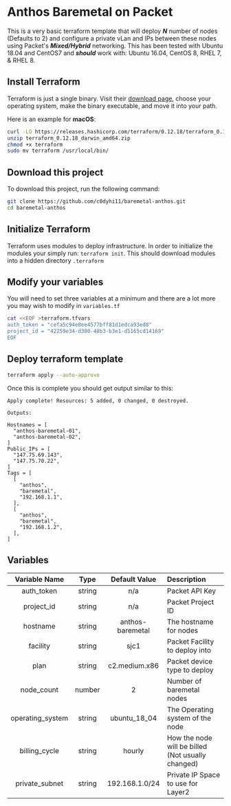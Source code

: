 # Anthos Baremetal on Packet
This is a very basic terraform template that will deploy ***N*** number of nodes (Defaults to 2) and configure a private vLan and IPs between these nodes using Packet's ***Mixed/Hybrid*** networking. This has been tested with Ubuntu 18.04 and CentOS7 and ***should*** work with: Ubuntu 16.04, CentOS 8, RHEL 7, & RHEL 8.
## Install Terraform 
Terraform is just a single binary.  Visit their [download page](https://www.terraform.io/downloads.html), choose your operating system, make the binary executable, and move it into your path. 
 
Here is an example for **macOS**: 
```bash 
curl -LO https://releases.hashicorp.com/terraform/0.12.18/terraform_0.12.18_darwin_amd64.zip 
unzip terraform_0.12.18_darwin_amd64.zip 
chmod +x terraform 
sudo mv terraform /usr/local/bin/ 
``` 
 
## Download this project
To download this project, run the following command:

```bash
git clone https://github.com/c0dyhi11/baremetal-anthos.git
cd baremetal-anthos
```

## Initialize Terraform 
Terraform uses modules to deploy infrastructure. In order to initialize the modules your simply run: `terraform init`. This should download modules into a hidden directory `.terraform` 
 
## Modify your variables 
You will need to set three variables at a minimum and there are a lot more you may wish to modify in `variables.tf`
```bash 
cat <<EOF >terraform.tfvars 
auth_token = "cefa5c94e8ee4577bff81d1edca93ed8" 
project_id = "42259e34-d300-48b3-b3e1-d5165cd14169" 
EOF 
``` 

## Deploy terraform template
```bash
terraform apply --auto-approve
```
Once this is complete you should get output similar to this:
```
Apply complete! Resources: 5 added, 0 changed, 0 destroyed.

Outputs:

Hostnames = [
  "anthos-baremetal-01",
  "anthos-baremetal-02",
]
Public_IPs = [
  "147.75.69.143",
  "147.75.70.22",
]
Tags = [
  [
    "anthos",
    "baremetal",
    "192.168.1.1",
  ],
  [
    "anthos",
    "baremetal",
    "192.168.1.2",
  ],
]
```

## Variables
| Variable Name | Type | Default Value | Description |
| :-----------: |:---: | :------------:|:------------|
| auth_token | string | n/a | Packet API Key |
| project_id | string | n/a | Packet Project ID |
| hostname | string | anthos-baremetal | The hostname for nodes |
| facility | string | sjc1 | Packet  Facility  to  deploy  into |
| plan | string | c2.medium.x86 | Packet  device  type  to  deploy |
| node_count | number | 2 | Number  of  baremetal  nodes |
| operating_system | string | ubuntu_18_04 | The  Operating  system  of  the  node |
| billing_cycle | string | hourly | How  the  node  will  be  billed (Not  usually  changed) |
| private_subnet | string | 192.168.1.0/24 | Private  IP  Space  to  use  for  Layer2 |

